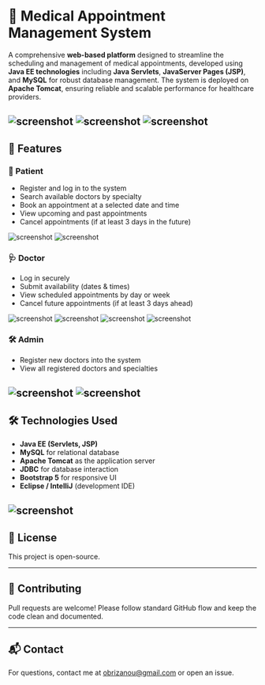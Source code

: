 
# 🏥 Medical Appointment Management System

A comprehensive **web-based platform** designed to streamline the scheduling and management of medical appointments, developed using **Java EE technologies** including **Java Servlets**, **JavaServer Pages (JSP)**, and **MySQL** for robust database management. The system is deployed on **Apache Tomcat**, ensuring reliable and scalable performance for healthcare providers.

![screenshot](Images/1.PNG)
![screenshot](Images/2.PNG)
![screenshot](Images/3.PNG)
---

## 📌 Features

### 👤 Patient
- Register and log in to the system
- Search available doctors by specialty
- Book an appointment at a selected date and time
- View upcoming and past appointments
- Cancel appointments (if at least 3 days in the future)

![screenshot](Images/4.PNG)
![screenshot](Images/5.PNG)

### 🩺 Doctor
- Log in securely
- Submit availability (dates & times)
- View scheduled appointments by day or week
- Cancel future appointments (if at least 3 days ahead)

![screenshot](Images/6.PNG)
![screenshot](Images/7.PNG)
![screenshot](Images/8.PNG)
![screenshot](Images/9.PNG)

### 🛠️ Admin
- Register new doctors into the system
- View all registered doctors and specialties

![screenshot](Images/11.PNG)
![screenshot](Images/12.PNG)
---

## 🛠️ Technologies Used

- **Java EE (Servlets, JSP)**
- **MySQL** for relational database
- **Apache Tomcat** as the application server
- **JDBC** for database interaction
- **Bootstrap 5** for responsive UI
- **Eclipse / IntelliJ** (development IDE)

![screenshot](Images/13.PNG)
---

## 📄 License

This project is open-source.

---

## 🤝 Contributing

Pull requests are welcome! Please follow standard GitHub flow and keep the code clean and documented.

---

## 📬 Contact

For questions, contact me at [obrizanou@gmail.com](mailto:obrizanou@gmail.com) or open an issue.
